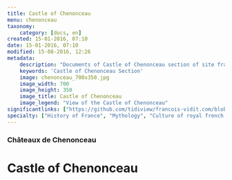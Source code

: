 ```yaml
---
title: Castle of Chenonceau
menu: chenonceau
taxonomy:
    category: [docs, en]
created: 15-01-2016, 07:10
date: 15-01-2016, 07:10
modified: 15-08-2016, 12:26
metadata:
    description: "Documents of Castle of Chenonceau section of site francois-vidit.com"
    keywords: 'Castle of Chenonceau Section'
    image: chenonceau_700x350.jpg
    image_width: 700
    image_height: 350
    image_title: Castle of Chenonceau
    image_legend: "View of the Castle of Chenonceau"
significantlinks: ["https://github.com/tidiview/francois-vidit.com/blob/develop/user/sites/docs/pages/01.reference/03.chateaux-de-la-loire/02.chenonceau/chapter.en.md"]
specialty: ["History of France", "Mythology", "Culture of royal french court", "Litterature of the Roman Empire", "Roman Imperial Litterature"]
---
```

### Châteaux de Chenon<wbr>ceau

# Castle of Chenon<wbr>ceau